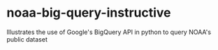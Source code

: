 # noaa-big-query-instructive
Illustrates the use of Google's BigQuery API in python to query NOAA's public dataset
